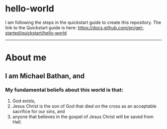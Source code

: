 # hello-world
I am following the steps in the quickstart guide to create this repository. The link to the Quickstart guide is here: https://docs.github.com/en/get-started/quickstart/hello-world

---

# About me

## I am Michael Bathan, and
### My fundamental beliefs about this world is that: 

1. God exists, 
2. Jesus Christ is the son of God that died on the cross as an acceptable sacrifice for our sins, and
3. anyone that believes in the gospel of Jesus Christ will be saved from Hell.
